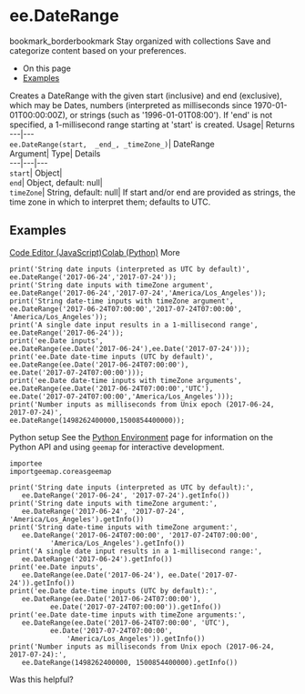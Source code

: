  
#  ee.DateRange 
bookmark_borderbookmark Stay organized with collections  Save and categorize content based on your preferences.
  * On this page
  * [Examples](https://developers.google.com/earth-engine/apidocs/ee-daterange#examples)


Creates a DateRange with the given start (inclusive) and end (exclusive), which may be Dates, numbers (interpreted as milliseconds since 1970-01-01T00:00:00Z), or strings (such as '1996-01-01T08:00'). If 'end' is not specified, a 1-millisecond range starting at 'start' is created. 
Usage| Returns  
---|---  
`ee.DateRange(start,  _end_, _timeZone_)`| DateRange  
Argument| Type| Details  
---|---|---  
`start`| Object|   
`end`| Object, default: null|   
`timeZone`| String, default: null| If start and/or end are provided as strings, the time zone in which to interpret them; defaults to UTC.  
## Examples
[Code Editor (JavaScript)](https://developers.google.com/earth-engine/apidocs/ee-daterange#code-editor-javascript-sample)[Colab (Python)](https://developers.google.com/earth-engine/apidocs/ee-daterange#colab-python-sample) More
```
print('String date inputs (interpreted as UTC by default)',
ee.DateRange('2017-06-24','2017-07-24'));
print('String date inputs with timeZone argument',
ee.DateRange('2017-06-24','2017-07-24','America/Los_Angeles'));
print('String date-time inputs with timeZone argument',
ee.DateRange('2017-06-24T07:00:00','2017-07-24T07:00:00',
'America/Los_Angeles'));
print('A single date input results in a 1-millisecond range',
ee.DateRange('2017-06-24'));
print('ee.Date inputs',
ee.DateRange(ee.Date('2017-06-24'),ee.Date('2017-07-24')));
print('ee.Date date-time inputs (UTC by default)',
ee.DateRange(ee.Date('2017-06-24T07:00:00'),
ee.Date('2017-07-24T07:00:00')));
print('ee.Date date-time inputs with timeZone arguments',
ee.DateRange(ee.Date('2017-06-24T07:00:00','UTC'),
ee.Date('2017-07-24T07:00:00','America/Los_Angeles')));
print('Number inputs as milliseconds from Unix epoch (2017-06-24, 2017-07-24)',
ee.DateRange(1498262400000,1500854400000));
```
Python setup
See the [ Python Environment](https://developers.google.com/earth-engine/guides/python_install) page for information on the Python API and using `geemap` for interactive development.
```
importee
importgeemap.coreasgeemap
```
```
print('String date inputs (interpreted as UTC by default):',
   ee.DateRange('2017-06-24', '2017-07-24').getInfo())
print('String date inputs with timeZone argument:',
   ee.DateRange('2017-06-24', '2017-07-24', 'America/Los_Angeles').getInfo())
print('String date-time inputs with timeZone argument:',
   ee.DateRange('2017-06-24T07:00:00', '2017-07-24T07:00:00',
          'America/Los_Angeles').getInfo())
print('A single date input results in a 1-millisecond range:',
   ee.DateRange('2017-06-24').getInfo())
print('ee.Date inputs',
   ee.DateRange(ee.Date('2017-06-24'), ee.Date('2017-07-24')).getInfo())
print('ee.Date date-time inputs (UTC by default):',
   ee.DateRange(ee.Date('2017-06-24T07:00:00'),
          ee.Date('2017-07-24T07:00:00')).getInfo())
print('ee.Date date-time inputs with timeZone arguments:',
   ee.DateRange(ee.Date('2017-06-24T07:00:00', 'UTC'),
          ee.Date('2017-07-24T07:00:00',
              'America/Los_Angeles')).getInfo())
print('Number inputs as milliseconds from Unix epoch (2017-06-24, 2017-07-24):',
   ee.DateRange(1498262400000, 1500854400000).getInfo())
```

Was this helpful?
